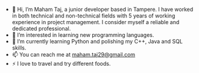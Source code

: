 - 👋 Hi, I’m Maham Taj, a junior developer based in Tampere. I have worked in both technical and non-technical fields with 5 years of working experience in project management. I consider myself a reliable and dedicated professional.  
- 👀 I’m interested in learning new programming languages.
- 🌱 I’m currently learning Python and polishing my C++, Java and SQL skills.
- 📫 You can reach me at maham.taj29@gmail.com
- ⚡ I love to travel and try different foods.
